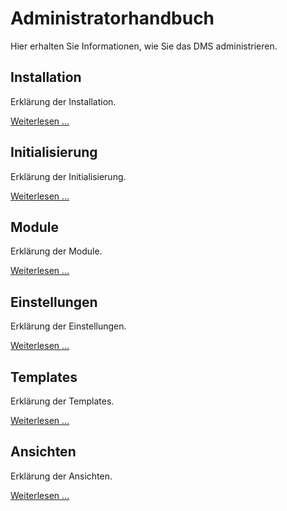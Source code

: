 # Administratorhandbuch

Hier erhalten Sie Informationen, wie Sie das DMS administrieren.

## Installation

Erklärung der Installation.

[Weiterlesen ...](installation)

## Initialisierung

Erklärung der Initialisierung.

[Weiterlesen ...](initialization)

## Module

Erklärung der Module.

[Weiterlesen ...](modules)

## Einstellungen

Erklärung der Einstellungen.

[Weiterlesen ...](settings)

## Templates

Erklärung der Templates.

[Weiterlesen ...](templates)

## Ansichten

Erklärung der Ansichten.

[Weiterlesen ...](views)